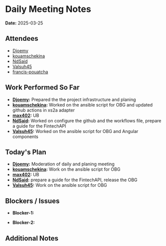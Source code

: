 # 
# # 
# Daily Meeting Notes

**Date:** 2025-03-25

## Attendees
- [Djoemy](https://github.com/Djoemy)
- [kouamschekina](https://github.com/kouamschekina)
- [NdSaid](https://github.com/NdSaid)
- [Valsuh45](https://github.com/Valsuh45)
- [francis-pouatcha](https://github.com/francis-pouatcha)

## Work Performed So Far
- **[Djoemy](https://github.com/Djoemy):**   Prepared the the project infrastructure and planing
- **[kouamschekina](https://github.com/kouamschekina):** Worked on the ansible script for OBG and updated github actions in xs2a adapter
- **[max402](https://github.com/max402):** UB
- **[NdSaid](https://github.com/NdSaid):** Worked on configure the github and the workflows file, prepare a guide for the FintechAPI
- **[Valsuh45](https://github.com/Valsuh45):** Worked on the ansible script for OBG and Angular components

## Today's Plan
- **[Djoemy](https://github.com/Djoemy):** Moderation of daily and planing meeting
- **[kouamschekina](https://github.com/kouamschekina):** Work on the ansible script for OBG
- **[max402](https://github.com/max402):** UB
- **[NdSaid](https://github.com/NdSaid):** prepare a guide for the FintechAPI, release the OBG
- **[Valsuh45](https://github.com/Valsuh45):** Work on the ansible script for OBG

## Blockers / Issues
- **Blocker-1:** 

- **Blocker-2:** 

## Additional Notes
